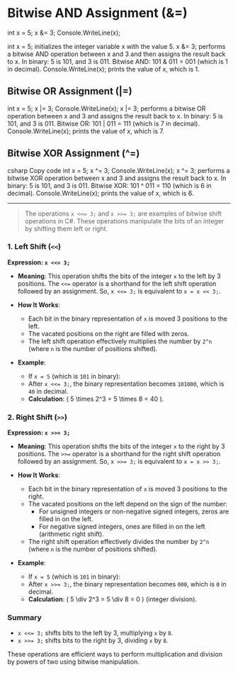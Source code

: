 # Bitwise AND Assignment (&=)
int x = 5;
x &= 3;
Console.WriteLine(x);

int x = 5; initializes the integer variable x with the value 5.
x &= 3; performs a bitwise AND operation between x and 3 and then assigns the result back to x.
In binary: 5 is 101, and 3 is 011.
Bitwise AND: 101 & 011 = 001 (which is 1 in decimal).
Console.WriteLine(x); prints the value of x, which is 1.

## Bitwise OR Assignment (|=)
int x = 5;
x |= 3;
Console.WriteLine(x);
x |= 3; performs a bitwise OR operation between x and 3 and assigns the result back to x.
In binary: 5 is 101, and 3 is 011.
Bitwise OR: 101 | 011 = 111 (which is 7 in decimal).
Console.WriteLine(x); prints the value of x, which is 7.

## Bitwise XOR Assignment (^=)
csharp
Copy code
int x = 5;
x ^= 3;
Console.WriteLine(x);
x ^= 3; performs a bitwise XOR operation between x and 3 and assigns the result back to x.
In binary: 5 is 101, and 3 is 011.
Bitwise XOR: 101 ^ 011 = 110 (which is 6 in decimal).
Console.WriteLine(x); prints the value of x, which is 6.

---


> The operations `x <<= 3;` and `x >>= 3;` are examples of bitwise shift operations in C#. These operations manipulate the bits of an integer by shifting them left or right.

### 1. **Left Shift (`<<`)**

**Expression: `x <<= 3;`**

- **Meaning**: This operation shifts the bits of the integer `x` to the left by 3 positions. The `<<=` operator is a shorthand for the left shift operation followed by an assignment. So, `x <<= 3;` is equivalent to `x = x << 3;`.

- **How It Works**:
  - Each bit in the binary representation of `x` is moved 3 positions to the left.
  - The vacated positions on the right are filled with zeros.
  - The left shift operation effectively multiplies the number by `2^n` (where `n` is the number of positions shifted).

- **Example**:
  - If `x = 5` (which is `101` in binary):
  - After `x <<= 3;`, the binary representation becomes `101000`, which is `40` in decimal.
  - **Calculation**: \( 5 \times 2^3 = 5 \times 8 = 40 \).

### 2. **Right Shift (`>>`)**

**Expression: `x >>= 3;`**

- **Meaning**: This operation shifts the bits of the integer `x` to the right by 3 positions. The `>>=` operator is a shorthand for the right shift operation followed by an assignment. So, `x >>= 3;` is equivalent to `x = x >> 3;`.

- **How It Works**:
  - Each bit in the binary representation of `x` is moved 3 positions to the right.
  - The vacated positions on the left depend on the sign of the number:
    - For unsigned integers or non-negative signed integers, zeros are filled in on the left.
    - For negative signed integers, ones are filled in on the left (arithmetic right shift).
  - The right shift operation effectively divides the number by `2^n` (where `n` is the number of positions shifted).

- **Example**:
  - If `x = 5` (which is `101` in binary):
  - After `x >>= 3;`, the binary representation becomes `000`, which is `0` in decimal.
  - **Calculation**: \( 5 \div 2^3 = 5 \div 8 = 0 \) (integer division).

### Summary

- `x <<= 3;` shifts bits to the left by 3, multiplying `x` by `8`.
- `x >>= 3;` shifts bits to the right by 3, dividing `x` by `8`.

These operations are efficient ways to perform multiplication and division by powers of two using bitwise manipulation.